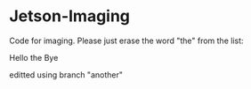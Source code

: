 # Jetson-Imaging
Code for imaging. 
Please just erase the word "the" from the list:

Hello
the
Bye

editted using branch "another"